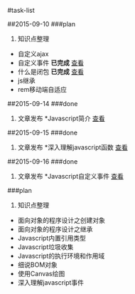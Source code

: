 #task-list

##2015-09-10
###plan
1. 知识点整理  
  * 自定义ajax  
  * 自定义事件 **已完成** [查看](http://segmentfault.com/a/1190000003754821)
  * 什么是闭包 **已完成** [查看](http://segmentfault.com/a/1190000003712070)
  * js继承    
  * rem移动端自适应 

##2015-09-14
###done
1. 文章发布
 *Javascript简介 [查看](http://segmentfault.com/a/1190000003745158)

##2015-09-15
###done
1. 文章发布
 *深入理解javascript函数 [查看](http://segmentfault.com/a/1190000003751038)

##2015-09-16
###done
1. 文章发布
 *Javascript自定义事件 [查看](http://segmentfault.com/a/1190000003754821)

###plan
1. 知识点整理
  * 面向对象的程序设计之创建对象
  * 面向对象的程序设计之继承
  * Javascript内置引用类型
  * Javascript垃圾收集
  * Javascript的执行环境和作用域
  * 细说BOM对象
  * 使用Canvas绘图
  * 深入理解javascript事件

